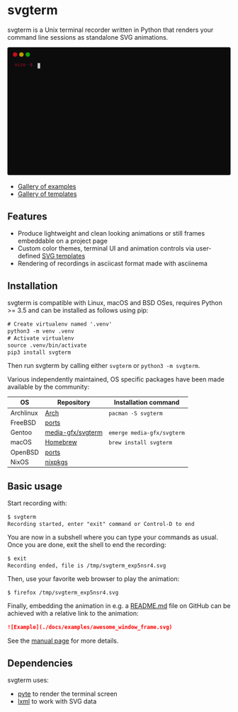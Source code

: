 # svgterm
svgterm is a Unix terminal recorder written in Python that renders your command
line sessions as standalone SVG animations.

![Example](./docs/examples/awesome_window_frame_powershell.svg)

* [Gallery of examples](https://khulnasoft-lab.github.io/svgterm/pages/examples.html)
* [Gallery of templates](https://khulnasoft-lab.github.io/svgterm/pages/templates.html)

## Features
* Produce lightweight and clean looking animations or still frames embeddable on a project page
* Custom color themes, terminal UI and animation controls via user-defined [SVG templates](man/svgterm-templates.md)
* Rendering of recordings in asciicast format made with asciinema

## Installation
svgterm is compatible with Linux, macOS and BSD OSes, requires Python >= 3.5 and can be installed as follows using pip:
```shell
# Create virtualenv named '.venv'
python3 -m venv .venv
# Activate virtualenv
source .venv/bin/activate
pip3 install svgterm
```
Then run svgterm by calling either `svgterm` or `python3 -m svgterm`.

Various independently maintained, OS specific packages have been made available by the community:

| OS       | Repository  | Installation command  |
|----------|-------------|---|
| Archlinux  | [Arch](https://www.archlinux.org/packages/community/any/svgterm/)  |`pacman -S svgterm`   |
| FreeBSD | [ports](https://www.freshports.org/graphics/py-svgterm) | |
| Gentoo | [media-gfx/svgterm](https://packages.gentoo.org/packages/media-gfx/svgterm) | `emerge media-gfx/svgterm`|
| macOS  | [Homebrew](https://formulae.brew.sh/formula/svgterm)  |`brew install svgterm`   |
| OpenBSD  | [ports](https://github.com/openbsd/ports/tree/master/graphics/svgterm)  |   |
| NixOS | [nixpkgs](https://github.com/NixOS/nixpkgs/blob/master/pkgs/tools/misc/svgterm/) | |


## Basic usage
Start recording with:

```
$ svgterm
Recording started, enter "exit" command or Control-D to end
```

You are now in a subshell where you can type your commands as usual.
Once you are done, exit the shell to end the recording:

```
$ exit
Recording ended, file is /tmp/svgterm_exp5nsr4.svg
```
Then, use your favorite web browser to play the animation:
```
$ firefox /tmp/svgterm_exp5nsr4.svg
```

Finally, embedding the animation in e.g. a [README.md](README.md) file on GitHub can
be achieved with a relative link to the animation:
```markdown
![Example](./docs/examples/awesome_window_frame.svg)
```

See the [manual page](man/svgterm.md) for more details.

## Dependencies
svgterm uses:
* [pyte](https://github.com/selectel/pyte) to render the terminal screen
* [lxml](https://github.com/lxml/lxml) to work with SVG data
